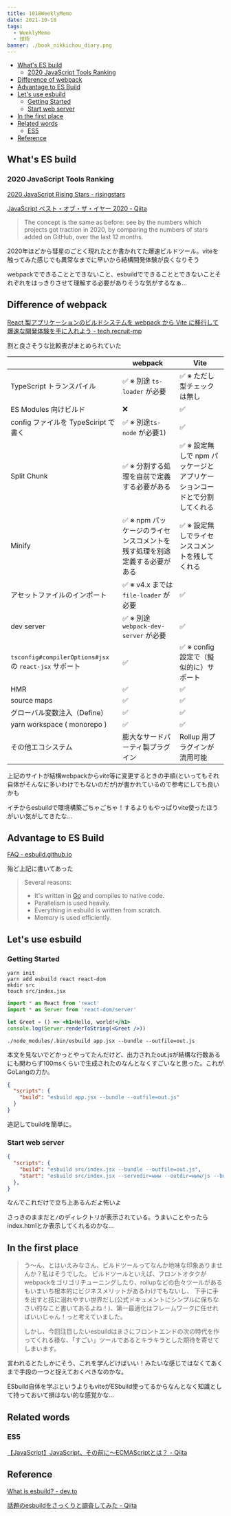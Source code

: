 ```yaml
---
title: 1018WeeklyMemo
date: 2021-10-18
tags:
  - WeeklyMemo
  - 技術
banner: ./book_nikkichou_diary.png
---
```


- [What's ES build](#whats-es-build)
  - [2020 JavaScript Tools Ranking](#2020-javascript-tools-ranking)
- [Difference of webpack](#difference-of-webpack)
- [Advantage to ES Build](#advantage-to-es-build)
- [Let's use esbuild](#lets-use-esbuild)
  - [Getting Started](#getting-started)
  - [Start web server](#start-web-server)
- [In the first place](#in-the-first-place)
- [Related words](#related-words)
  - [ES5](#es5)
- [Reference](#reference)

## What's ES build

### 2020 JavaScript Tools Ranking

[2020 JavaScript Rising Stars - risingstars](https://risingstars.js.org/2020/en)

[JavaScript ベスト・オブ・ザ・イヤー 2020 - Qiita](https://qiita.com/rana_kualu/items/e8a0f8f5589ff082539d)

> The concept is the same as before: see by the numbers which projects got traction in 2020, by comparing the numbers of stars added on GitHub, over the last 12 months.

2020年ほどから彗星のごとく現れたとか書かれてた爆速ビルドツール。viteを触ってみた感じでも異常なまでに早いから結構開発体験が良くなりそう

webpackでできることとできないこと、esbuildでできることとできないことそれぞれをはっきりさせて理解する必要がありそうな気がするなぁ…

## Difference of webpack

[React 製アプリケーションのビルドシステムを webpack から Vite に移行して爆速な開発体験を手に入れよう - tech.recruit-mp](https://tech.recruit-mp.co.jp/front-end/post-21250/)

割と良さそうな比較表がまとめられていた

|                                                        | webpack                                                      | Vite                                                         |
| ------------------------------------------------------ | ------------------------------------------------------------ | ------------------------------------------------------------ |
| TypeScript トランスパイル                              | ✅ ※ 別途 `ts-loader` が必要                                  | ✅ ※ ただし型チェックは無し                                   |
| ES Modules 向けビルド                                  | ❌                                                            | ✅                                                            |
| config ファイルを TypeSciript で書く                   | ✅ ※ 別途`ts-node` が必要1)                                   | ✅                                                            |
| Split Chunk                                            | ✅ ※ 分割する処理を自前で定義する必要がある                   | ✅ ※ 設定無しで npm パッケージとアプリケーションコードとで分割してくれる |
| Minify                                                 | ✅ ※ npm パッケージのライセンスコメントを残す処理を別途定義する必要がある | ✅ ※ 設定無しでライセンスコメントを残してくれる               |
| アセットファイルのインポート                           | ✅ ※ v4.x までは `file-loader` が必要                         | ✅                                                            |
| dev server                                             | ✅ ※ 別途 `webpack-dev-server` が必要                         | ✅                                                            |
| `tsconfig#compilerOptions#jsx` の `react-jsx` サポート | ✅                                                            | ✅ ※ config 設定で（擬似的に）サポート                        |
| HMR                                                    | ✅                                                            | ✅                                                            |
| source maps                                            | ✅                                                            | ✅                                                            |
| グローバル変数注入（Define）                           | ✅                                                            | ✅                                                            |
| yarn workspace ( monorepo )                            | ✅                                                            | ✅                                                            |
| その他エコシステム                                     | 膨大なサードパーティ製プラグイン                             | Rollup 用プラグインが流用可能                                |

上記のサイトが結構webpackからvite等に変更するときの手順(といってもそれ自体がそんなに多いわけでもないのだが)が書かれているので参考にしても良いかも

イチからesbuildで環境構築ごちゃごちゃ！するよりもやっぱりvite使ったほうがいい気がしてきたな…

## Advantage to ES Build

[FAQ - esbuild.github.io](https://esbuild.github.io/faq/)

殆ど上記に書いてあった

> Several reasons:
>
> - It's written in [Go](https://golang.org/) and compiles to native code.
> - Parallelism is used heavily.
> - Everything in esbuild is written from scratch.
> - Memory is used efficiently.

## Let's use esbuild

### Getting Started

```
yarn init
yarn add esbuild react react-dom
mkdir src
touch src/index.jsx
```

```jsx : index.tsx
import * as React from 'react'
import * as Server from 'react-dom/server'

let Greet = () => <h1>Hello, world!</h1>
console.log(Server.renderToString(<Greet />))
```

```
./node_modules/.bin/esbuild app.jsx --bundle --outfile=out.js
```

本文を見ないでどかっとやってたんだけど、出力されたout.jsが結構な行数あるにも関わらず100msくらいで生成されたのなんとなくすごいなと思った。これがGoLangの力か。

```json : package.jon
{
  "scripts": {
    "build": "esbuild app.jsx --bundle --outfile=out.js"
  }
}
```

追記してbuildを簡単に。

### Start web server

```json : package.json
{
  "scripts": {
    "build": "esbuild src/index.jsx --bundle --outfile=out.js",
    "start": "esbuild src/index.jsx --servedir=www --outdir=www/js --bundle"
  },
}
```

なんでこれだけで立ち上あるんだよ怖いよ

さっきのままだと`/`のディレクトリが表示されている。うまいことやったらindex.htmlとか表示してくれるのかな…

## In the first place

> う〜ん、とはいえみなさん、ビルドツールってなんか地味な印象ありませんか？私はそうでした。
> ビルドツールといえば、フロントオタクがwebpackをゴリゴリチューニングしたり、rollupなどの色々ツールがあるもいまいち根本的にビジネスメリットがあるわけでもないし、
> 下手に手を出すと技に溺れやすい世界だし(公式ドキュメントにシンプルに保ちなさい的なこと書いてあるよね！)、第一最適化はフレームワークに任せればいいじゃん！っと考えていました。
>
> しかし、今回注目したいesbuildはまさにフロントエンドの次の時代を作ってくれる様な、「すごい」ツールであるとキラキラとした期待を寄せてしまいます。

言われるとたしかにそう、これを学んどけばいい！みたいな感じではなくてあくまで手段の一つと捉えておくべきなのかな。

ESbuild自体を学ぶというよりもviteがESbuild使ってるからなんとなく知識として持っておいて損はない的な感覚かな…

## Related words

### ES5

[【JavaScript】JavaScript、その前に〜ECMAScriptとは？ - Qiita](https://qiita.com/yukibe/items/acd0bafcf2a10c99d0f6)

## Reference

[What is esbuild? - dev.to](https://dev.to/zaydek/what-is-esbuild-2ofc)

[話題のesbuildをさっくりと調査してみた - Qiita](https://qiita.com/hedrall/items/2548718cfdf7bef3efc0)


